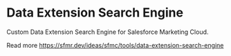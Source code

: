 # Data Extension Search Engine

Custom Data Extension Search Engine for Salesforce Marketing Cloud.

Read more https://sfmr.dev/ideas/sfmc/tools/data-extension-search-engine